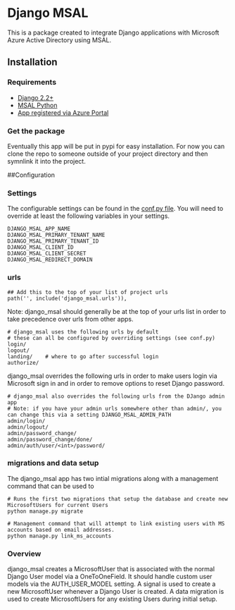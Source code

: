 # Django MSAL

This is a package created to integrate Django applications with Microsoft Azure Active Directory using MSAL.


## Installation


### Requirements

 * [Django 2.2+](https://www.djangoproject.com/)
 * [MSAL Python](https://github.com/AzureAD/microsoft-authentication-library-for-python)
 * [App registered via Azure Portal](https://docs.microsoft.com/en-us/azure/active-directory/develop/quickstart-register-app)


### Get the package
Eventually this app will be put in pypi for easy installation. For now you can clone the repo to someone outside of your project directory and then symnlink it into the project.


##Configuration

### Settings

The configurable settings can be found in the [conf.py file](conf.py). You will need to override at least the following variables in your settings.

```
DJANGO_MSAL_APP_NAME
DJANGO_MSAL_PRIMARY_TENANT_NAME
DJANGO_MSAL_PRIMARY_TENANT_ID
DJANGO_MSAL_CLIENT_ID
DJANGO_MSAL_CLIENT_SECRET
DJANGO_MSAL_REDIRECT_DOMAIN
```

### urls

```
## Add this to the top of your list of project urls
path('', include('django_msal.urls')),

```

Note: django_msal should generally be at the top of your urls list in order to take precedence over urls from other apps. 

```
# django_msal uses the following urls by default
# these can all be configured by overriding settings (see conf.py)
login/
logout/
landing/    # where to go after successful login
authorize/ 
```

django_msal overrides the following urls in order to make users login via Microsoft sign in and in order to remove options to reset Django password.

```
# django_msal also overrides the following urls from the DJango admin app
# Note: if you have your admin urls somewhere other than admin/, you can change this via a setting DJANGO_MSAL_ADMIN_PATH
admin/login/
admin/logout/
admin/password_change/
admin/password_change/done/
admin/auth/user/<int>/password/

```

### migrations and data setup
The django_msal app has two intial migrations along with a management command that can be used to 

```
# Runs the first two migrations that setup the database and create new MicrosoftUsers for current Users
python manage.py migrate
```

```
# Management command that will attempt to link existing users with MS accounts based on email addresses.
python manage.py link_ms_accounts
```




### Overview
django_msal creates a MicrosoftUser that is associated with the normal Django User model via a OneToOneField. It should handle custom user models via the AUTH\_USER\_MODEL setting. A signal is used to create a new MicrosoftUser whenever a Django User is created. A data migration is used to create MicrosoftUsers for any existing Users during initial setup.